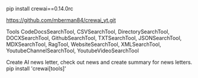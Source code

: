 pip install crewai==0.14.0rc

https://github.com/mberman84/crewai_yt.git

Tools
CodeDocsSearchTool,
CSVSearchTool,
DirectorySearchTool,
DOCXSearchTool,
GithubSearchTool,
TXTSearchTool,
JSONSearchTool,
MDXSearchTool,
RagTool,
WebsiteSearchTool,
XMLSearchTool,
YoutubeChannelSearchTool,
YoutubeVideoSearchTool

Create AI news letter, check out news and create summary for news letters.
pip install 'crewai[tools]'
